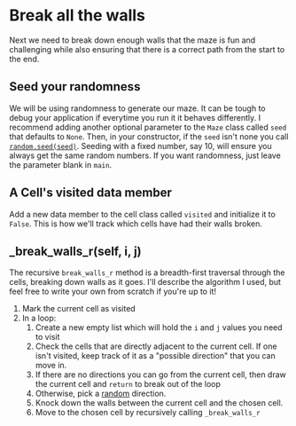 # Break all the walls

Next we need to break down enough walls that the maze is fun and challenging while also ensuring that there is a correct path from the start to the end.

## Seed your randomness

We will be using randomness to generate our maze. It can be tough to debug your application if everytime you run it it behaves differently. I recommend adding another optional parameter to the `Maze` class called `seed` that defaults to `None`. Then, in your constructor, if the `seed` isn't none you call [`random.seed(seed)`](https://docs.python.org/3/library/random.html#random.seed). Seeding with a fixed number, say 10, will ensure you always get the same random numbers. If you want randomness, just leave the parameter blank in `main`.

## A Cell's visited data member

Add a new data member to the cell class called `visited` and initialize it to `False`. This is how we'll track which cells have had their walls broken.

## _break_walls_r(self, i, j)

The recursive `break_walls_r` method is a breadth-first traversal through the cells, breaking down walls as it goes. I'll describe the algorithm I used, but feel free to write your own from scratch if you're up to it!

1. Mark the current cell as visited
2. In a loop:
   1. Create a new empty list which will hold the `i` and `j` values you need to visit
   2. Check the cells that are directly adjacent to the current cell. If one isn't visited, keep track of it as a "possible direction" that you can move in.
   3. If there are no directions you can go from the current cell, then draw the current cell and `return` to break out of the loop
   4. Otherwise, pick a [random](https://docs.python.org/3/library/random.html#random.randrange) direction.
   5. Knock down the walls between the current cell and the chosen cell.
   6. Move to the chosen cell by recursively calling `_break_walls_r`
